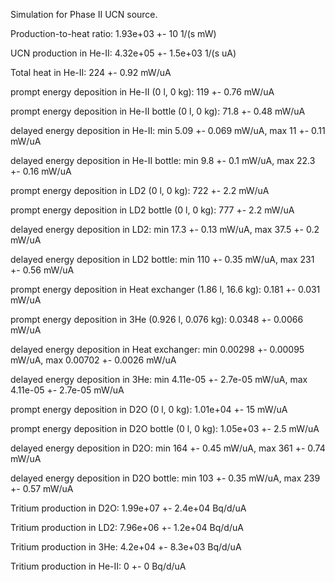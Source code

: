 Simulation for Phase II UCN source.

Production-to-heat ratio:
1.93e+03 +- 10 1/(s mW)

UCN production in He-II:
4.32e+05 +- 1.5e+03 1/(s uA)

Total heat in He-II:
224 +- 0.92 mW/uA

prompt energy deposition in He-II (0 l, 0 kg):
119 +- 0.76 mW/uA

prompt energy deposition in He-II bottle (0 l, 0 kg):
71.8 +- 0.48 mW/uA

delayed energy deposition in He-II:
min 5.09 +- 0.069 mW/uA, max 11 +- 0.11 mW/uA

delayed energy deposition in He-II bottle:
min 9.8 +- 0.1 mW/uA, max 22.3 +- 0.16 mW/uA

prompt energy deposition in LD2 (0 l, 0 kg):
722 +- 2.2 mW/uA

prompt energy deposition in LD2 bottle (0 l, 0 kg):
777 +- 2.2 mW/uA

delayed energy deposition in LD2:
min 17.3 +- 0.13 mW/uA, max 37.5 +- 0.2 mW/uA

delayed energy deposition in LD2 bottle:
min 110 +- 0.35 mW/uA, max 231 +- 0.56 mW/uA

prompt energy deposition in Heat exchanger (1.86 l, 16.6 kg):
0.181 +- 0.031 mW/uA

prompt energy deposition in 3He (0.926 l, 0.076 kg):
0.0348 +- 0.0066 mW/uA

delayed energy deposition in Heat exchanger:
min 0.00298 +- 0.00095 mW/uA, max 0.00702 +- 0.0026 mW/uA

delayed energy deposition in 3He:
min 4.11e-05 +- 2.7e-05 mW/uA, max 4.11e-05 +- 2.7e-05 mW/uA

prompt energy deposition in D2O (0 l, 0 kg):
1.01e+04 +- 15 mW/uA

prompt energy deposition in D2O bottle (0 l, 0 kg):
1.05e+03 +- 2.5 mW/uA

delayed energy deposition in D2O:
min 164 +- 0.45 mW/uA, max 361 +- 0.74 mW/uA

delayed energy deposition in D2O bottle:
min 103 +- 0.35 mW/uA, max 239 +- 0.57 mW/uA

Tritium production in D2O:
1.99e+07 +- 2.4e+04 Bq/d/uA

Tritium production in LD2:
7.96e+06 +- 1.2e+04 Bq/d/uA

Tritium production in 3He:
4.2e+04 +- 8.3e+03 Bq/d/uA

Tritium production in He-II:
0 +- 0 Bq/d/uA

